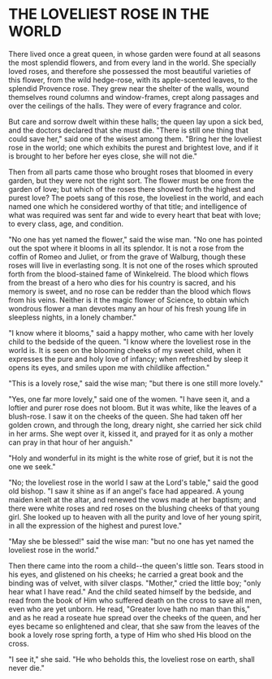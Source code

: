 # THE LOVELIEST ROSE IN THE WORLD

There lived once a great queen, in whose garden were found at
all seasons the most splendid flowers, and from every land in the
world. She specially loved roses, and therefore she possessed the most
beautiful varieties of this flower, from the wild hedge-rose, with its
apple-scented leaves, to the splendid Provence rose. They grew near
the shelter of the walls, wound themselves round columns and
window-frames, crept along passages and over the ceilings of the
halls. They were of every fragrance and color.

But care and sorrow dwelt within these halls; the queen lay upon a
sick bed, and the doctors declared that she must die. "There is
still one thing that could save her," said one of the wisest among
them. "Bring her the loveliest rose in the world; one which exhibits
the purest and brightest love, and if it is brought to her before
her eyes close, she will not die."

Then from all parts came those who brought roses that bloomed in
every garden, but they were not the right sort. The flower must be one
from the garden of love; but which of the roses there showed forth the
highest and purest love? The poets sang of this rose, the loveliest in
the world, and each named one which he considered worthy of that
title; and intelligence of what was required was sent far and wide
to every heart that beat with love; to every class, age, and
condition.

"No one has yet named the flower," said the wise man. "No one
has pointed out the spot where it blooms in all its splendor. It is
not a rose from the coffin of Romeo and Juliet, or from the grave of
Walburg, though these roses will live in everlasting song. It is not
one of the roses which sprouted forth from the blood-stained fame of
Winkelreid. The blood which flows from the breast of a hero who dies
for his country is sacred, and his memory is sweet, and no rose can be
redder than the blood which flows from his veins. Neither is it the
magic flower of Science, to obtain which wondrous flower a man devotes
many an hour of his fresh young life in sleepless nights, in a
lonely chamber."

"I know where it blooms," said a happy mother, who came with her
lovely child to the bedside of the queen. "I know where the
loveliest rose in the world is. It is seen on the blooming cheeks of
my sweet child, when it expresses the pure and holy love of infancy;
when refreshed by sleep it opens its eyes, and smiles upon me with
childlike affection."

"This is a lovely rose," said the wise man; "but there is one
still more lovely."

"Yes, one far more lovely," said one of the women. "I have seen
it, and a loftier and purer rose does not bloom. But it was white,
like the leaves of a blush-rose. I saw it on the cheeks of the
queen. She had taken off her golden crown, and through the long,
dreary night, she carried her sick child in her arms. She wept over
it, kissed it, and prayed for it as only a mother can pray in that
hour of her anguish."

"Holy and wonderful in its might is the white rose of grief, but
it is not the one we seek."

"No; the loveliest rose in the world I saw at the Lord's table,"
said the good old bishop. "I saw it shine as if an angel's face had
appeared. A young maiden knelt at the altar, and renewed the vows made
at her baptism; and there were white roses and red roses on the
blushing cheeks of that young girl. She looked up to heaven with all
the purity and love of her young spirit, in all the expression of
the highest and purest love."

"May she be blessed!" said the wise man: "but no one has yet named
the loveliest rose in the world."

Then there came into the room a child--the queen's little son.
Tears stood in his eyes, and glistened on his cheeks; he carried a
great book and the binding was of velvet, with silver clasps.
"Mother," cried the little boy; "only hear what I have read." And
the child seated himself by the bedside, and read from the book of Him
who suffered death on the cross to save all men, even who are yet
unborn. He read, "Greater love hath no man than this," and as he
read a roseate hue spread over the cheeks of the queen, and her eyes
became so enlightened and clear, that she saw from the leaves of the
book a lovely rose spring forth, a type of Him who shed His blood on
the cross.

"I see it," she said. "He who beholds this, the loveliest rose
on earth, shall never die."




